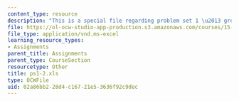 ```yaml
---
content_type: resource
description: "This is a special file regarding problem set 1 \u2013 group 2 spreadsheet."
file: https://ol-ocw-studio-app-production.s3.amazonaws.com/courses/15-053-optimization-methods-in-management-science-spring-2013/02a86bb228d4c16721e53636f92c9dec_ps1-2.xls
file_type: application/vnd.ms-excel
learning_resource_types:
- Assignments
parent_title: Assignments
parent_type: CourseSection
resourcetype: Other
title: ps1-2.xls
type: OCWFile
uid: 02a86bb2-28d4-c167-21e5-3636f92c9dec
---
```

